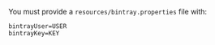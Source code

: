 You must provide a `resources/bintray.properties` file with:
 
```
bintrayUser=USER
bintrayKey=KEY
```